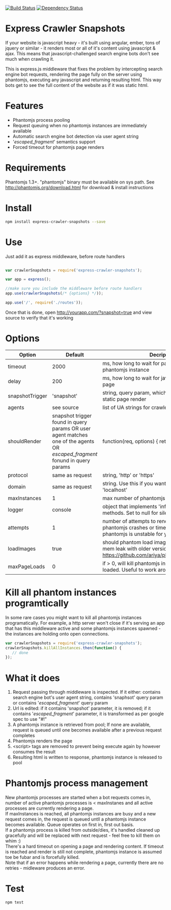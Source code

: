 [![Build Status](https://travis-ci.org/Producters/express-crawler-snapshots.svg)](https://travis-ci.org/Producters/express-crawler-snapshots)
[![Dependency Status](https://www.versioneye.com/user/projects/5563557e366466001bd00100/badge.svg?style=flat)](https://www.versioneye.com/user/projects/5563557e366466001bd00100)

Express Crawler Snapshots
=====================================
If your website  is javascript heavy - it's built using angular, ember, tons of jquery or similar - it renders most or all of it's content using javascript & ajax. This means that javascript-challenged search engine bots don't see much when crawling it.

This is express.js middleware that fixes the problem by intercepting search engine bot requests, rendering the page fully on the server using phantomjs, executing any javascript and returning resulting html. This way bots get to see the full content of the website as if it was static html.

# Features

* Phantomjs process pooling
* Request queuing when no phantomjs instances are immediately available
* Automatic search engine bot detection via user agent string
* '_escaped_fragment_' semantics support
* Forced timeout for phantomjs page renders

# Requirements

Phantomjs 1.3+. "phantomjs" binary must be available on sys path. See http://phantomjs.org/download.html for download & install instructions

# Install

```sh
npm install express-crawler-snapshots --save
```

# Use
Just add it as express middleware, before route handlers
```javascript

var crawlerSnapshots = require('express-crawler-snapshots');

var app = express();

//make sure you include the middleware before route handlers
app.use(crawlerSnapshots(/* {options} */));

app.use('/', require('./routes'));
```
Once that is done, open  http://yourapp.com/?snapshot=true and view source to verify that it's working

# Options

Option       |  Default      | Decription
-------------|---------------|------------
timeout      | 2000          | ms, how long to wait for page to load on a phantomjs instance
delay        |  200          | ms, how long to wait for javascript to settle on the page
snapshotTrigger| 'snapshot'  | string, query param, which if present, will trigger static page render
agents       |see source     | list of UA strings for crawler bots
shouldRender | snapshot trigger found in query params OR user agent matches one of the agents OR _escaped_fragment_ fonund in query params | function(req, options) { return bool;}
protocol     | same as request | string, 'http' or 'https'
domain       | same as request | string. Use this if you want phantomjs to call 'localhost'
maxInstances | 1               | max number of phantomjs instances to use
logger       | console         | object that implements 'info', 'warn', 'error' methods. Set to null for silent operation
attempts     | 1               | number of attempts to render a page, in case phantomjs crashes or times out. Set to > 1 if phantomjs is unstable for you
loadImages   | true            | should phantom load images. Careful: there's a mem leak with older versions of QT: https://github.com/ariya/phantomjs/issues/11390  
maxPageLoads | 0               | if > 0, will kill phantomjs instance after x pages is loaded. Useful to work around mem leaks

# Kill all phantom instances programtically

In some rare cases you might want to kill all phantomjs instances programatically. For example, a http server won't close if it's serving an app that has this middleware active and some phantomjs instances spawned - the instances are holding onto open connections.

```javascript
var crawlerSnapshots = require('express-crawler-snapshots');
crawlerSnapshots.killAllInstances.then(function() {
   // done
});
```

# What it does

1. Request passing through middleware is inspected. If it either: contains search engine bot's user agent string, contains 'snaphsot' query param or contains '_escaped_fragment_' query param
2. Url is edited: if it contains 'snapshot' parameter, it is removed; if it contains '_escaped_fragment_' parameter, it is transformed as per google spec to use "#!"
3. A phantomjs instance is retrieved from pool; If none are available, request is queued until one becomes available after a previous request completes
4. Phantomjs renders the page
5. &lt;script&gt; tags are removed to prevent being execute again by however consumes the result
6. Resulting html is written to response, phantomjs instance is released to pool 

# Phantomjs process management

New phantomjs processes are started when a bot requests comes in, number of active phantomjs processes is < maxInstanes and all active processes are currently rendering a page.   
If maxInstances is reached, all phantomjs instances are busy and a new request comes in, the request is queued untll a phantomjs instance becomes available. Queue operates on first in, first out basis.  
If a phantomjs process is killed from outside/dies, it's handled cleaned up gracefully and will be replaced with next request - feel free to kill them on whim :)  
There's a hard timeout on opening a page and rendering content. If timeout is reached and render is still not complete, phantomjs instance is assumed toe be fubar and is forcefully killed.  
Note that if an error happens while rendering a page, currently there are no retries - midleware produces an error.

# Test

```sh
npm test
```
